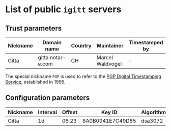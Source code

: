 # List of public `igitt` servers

## Trust parameters

| Nickname | Domain name       | Country | Maintainer       | Timestamped by |
| -------- | ----------------- | ------- | ---------------- | -------------- |
| Gitta    | gitta.notar-e.com | CH      | Marcel Waldvogel | -              |

The special nickname `PGP` is used to refer to the [PGP Digital
Timestamping Service](http://www.itconsult.co.uk/stamper.htm),
established in 1995.

## Configuration parameters

| Nickname | Interval | Offset | Key ID           | Algorithm |
| -------- | -------- | ------ | ---------------- | --------- |
| Gitta    | 1d       | 06:23  | 8A0B0941E7C49D65 | dsa3072   |

